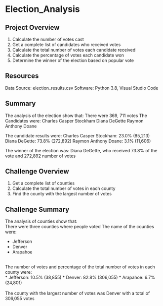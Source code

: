 # Election_Analysis
## Project Overview
1) Calculate the number of votes cast
2) Get a complete list of candidates who received votes
3) Calculate the total number of votes each candidate received
4) Calculate the percentage of votes each candidate won
5) Determine the winner of the election based on popular vote


## Resources
Data Source: election_results.csv
Software: Python 3.8, Visual Studio Code

## Summary
The analysis of the election show that:
There were 369, 711 votes
The Candidates were:
Charles Casper Stockham
Diana DeGette
Raymon Anthony Doane

The candidate results were:
Charles Casper Stockham: 23.0% (85,213)
Diana DeGette: 73.8% (272,892)
Raymon Anthony Doane: 3.1% (11,606)

The winner of the election was:
Diana DeGette, who received 73.8% of the vote and 272,892 number of votes

## Challenge Overview
1) Get a complete list of counties<br>
2) Calculate the total number of votes in each county<br>
3) Find the county with the largest number of votes<br>

## Challenge Summary
The analysis of counties show that:<br>
There were three counties where people voted
The name of the counties were:<br>
* Jefferson
* Denver
* Arapahoe<br>
<br>
The number of votes and percentage of the total number of votes in each county were:<br>
* Jefferson: 10.5% (38,855)
* Denver: 82.8% (306,055)
* Arapahoe: 6.7% (24,801)<br>
<br>
The county with the largest number of votes was Denver with a total of 306,055 votes

